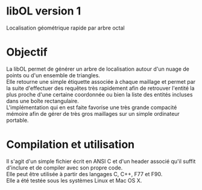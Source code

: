 # libOL version 1
Localisation géométrique rapide par arbre octal

# Objectif
La libOL permet de générer un arbre de localisation autour d'un nuage de points ou d'un ensemble de triangles.  
Elle retourne une simple étiquette associée à chaque maillage et permet par la suite d'effectuer des requêtes très rapidement afin de retrouver l'entité la plus proche d'une certaine coordonnée ou bien la liste des entités incluses dans une boîte rectangulaire.  
L'implémentation qui en est faite favorise une très grande compacité mémoire afin de gérer de très gros maillages sur un simple ordinateur portable.

# Compilation et utilisation
Il s'agit d'un simple fichier écrit en ANSI C et d'un header associé qu'il suffit d'inclure et de compiler avec son propre code.  
Elle peut être utilisée à partir des langages C, C++, F77 et F90.  
Elle a été testée sous les systèmes Linux et Mac OS X.
